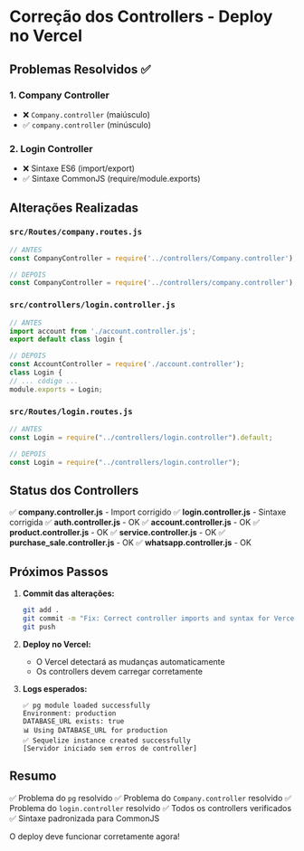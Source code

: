 # Correção dos Controllers - Deploy no Vercel

## Problemas Resolvidos ✅

### 1. **Company Controller**
- ❌ `Company.controller` (maiúsculo)
- ✅ `company.controller` (minúsculo)

### 2. **Login Controller**
- ❌ Sintaxe ES6 (import/export)
- ✅ Sintaxe CommonJS (require/module.exports)

## Alterações Realizadas

### `src/Routes/company.routes.js`
```javascript
// ANTES
const CompanyController = require('../controllers/Company.controller');

// DEPOIS
const CompanyController = require('../controllers/company.controller');
```

### `src/controllers/login.controller.js`
```javascript
// ANTES
import account from './account.controller.js';
export default class login {

// DEPOIS
const AccountController = require('./account.controller');
class Login {
// ... código ...
module.exports = Login;
```

### `src/Routes/login.routes.js`
```javascript
// ANTES
const Login = require("../controllers/login.controller").default;

// DEPOIS
const Login = require("../controllers/login.controller");
```

## Status dos Controllers

✅ **company.controller.js** - Import corrigido
✅ **login.controller.js** - Sintaxe corrigida
✅ **auth.controller.js** - OK
✅ **account.controller.js** - OK
✅ **product.controller.js** - OK
✅ **service.controller.js** - OK
✅ **purchase_sale.controller.js** - OK
✅ **whatsapp.controller.js** - OK

## Próximos Passos

1. **Commit das alterações:**
   ```bash
   git add .
   git commit -m "Fix: Correct controller imports and syntax for Vercel compatibility"
   git push
   ```

2. **Deploy no Vercel:**
   - O Vercel detectará as mudanças automaticamente
   - Os controllers devem carregar corretamente

3. **Logs esperados:**
   ```
   ✅ pg module loaded successfully
   Environment: production
   DATABASE_URL exists: true
   📊 Using DATABASE_URL for production
   ✅ Sequelize instance created successfully
   [Servidor iniciado sem erros de controller]
   ```

## Resumo

✅ Problema do `pg` resolvido
✅ Problema do `Company.controller` resolvido
✅ Problema do `login.controller` resolvido
✅ Todos os controllers verificados
✅ Sintaxe padronizada para CommonJS

O deploy deve funcionar corretamente agora!

